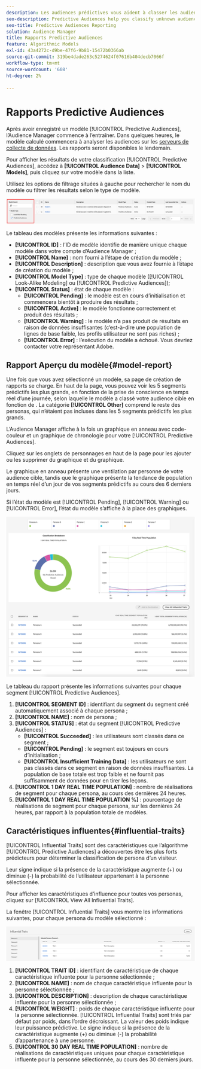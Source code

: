 ```yaml
---
description: Les audiences prédictives vous aident à classer les audiences inconnues en personas distinctes en temps réel à l’aide de la science des données.
seo-description: Predictive Audiences help you classify unknown audiences into distinct personas in real-time, using data science.
seo-title: Predictive Audiences Reporting
solution: Audience Manager
title: Rapports Predictive Audiences
feature: Algorithmic Models
exl-id: 43a4272c-d9be-47f6-9b81-15472b0366ab
source-git-commit: 319be4dade263c5274624f07616b404decb7066f
workflow-type: tm+mt
source-wordcount: '608'
ht-degree: 2%

---
```


# Rapports Predictive Audiences

Après avoir enregistré un modèle [!UICONTROL Predictive Audiences], l’Audience Manager commence à l’entraîner. Dans quelques heures, le modèle calculé commencera à analyser les audiences sur les [serveurs de collecte de données](https://experienceleague.adobe.com/docs/audience-manager/user-guide/reference/system-components/components-data-collection.html?lang=fr#dcs-pcs). Les rapports seront disponibles le lendemain.

Pour afficher les résultats de votre classification [!UICONTROL Predictive Audiences], accédez à **[!UICONTROL Audience Data]** > **[!UICONTROL Models]**, puis cliquez sur votre modèle dans la liste.

Utilisez les options de filtrage situées à gauche pour rechercher le nom du modèle ou filtrer les résultats selon le type de modèle.

![predictive-audiences-filter](assets/predictive-audiences-filter-models.png)

Le tableau des modèles présente les informations suivantes :

* **[!UICONTROL ID]** : l’ID de modèle identifie de manière unique chaque modèle dans votre compte d’Audience Manager ;
* **[!UICONTROL Name]** : nom fourni à l’étape de création du modèle ;
* **[!UICONTROL Description]** : description que vous avez fournie à l’étape de création du modèle ;
* **[!UICONTROL Model Type]** : type de chaque modèle ([!UICONTROL Look-Alike Modeling] ou [!UICONTROL Predictive Audiences]);
* **[!UICONTROL Status]** : état de chaque modèle :
   * **[!UICONTROL Pending]** : le modèle est en cours d’initialisation et commencera bientôt à produire des résultats ;
   * **[!UICONTROL Active]** : le modèle fonctionne correctement et produit des résultats ;
   * **[!UICONTROL Warning]** : le modèle n’a pas produit de résultats en raison de données insuffisantes (c’est-à-dire une population de lignes de base faible, les profils utilisateur ne sont pas riches) ;
   * **[!UICONTROL Error]** : l’exécution du modèle a échoué. Vous devriez contacter votre représentant Adobe.

## Rapport Aperçu du modèle{#model-report}

Une fois que vous avez sélectionné un modèle, sa page de création de rapports se charge. En haut de la page, vous pouvez voir les 5 segments prédictifs les plus grands, en fonction de la prise de conscience en temps réel d’une journée, selon laquelle le modèle a classé votre audience cible en fonction de . La catégorie **[!UICONTROL Other]** comprend le reste des personas, qui n’étaient pas incluses dans les 5 segments prédictifs les plus grands.

L’Audience Manager affiche à la fois un graphique en anneau avec code-couleur et un graphique de chronologie pour votre [!UICONTROL Predictive Audiences].

Cliquez sur les onglets de personnages en haut de la page pour les ajouter ou les supprimer du graphique et du graphique.

Le graphique en anneau présente une ventilation par personne de votre audience cible, tandis que le graphique présente la tendance de population en temps réel d’un jour de vos segments prédictifs au cours des 6 derniers jours.

Si l’état du modèle est [!UICONTROL Pending], [!UICONTROL Warning] ou [!UICONTROL Error], l’état du modèle s’affiche à la place des graphiques.

![smart-persona-report](assets/predictive-audiences-report.png)

Le tableau du rapport présente les informations suivantes pour chaque segment [!UICONTROL Predictive Audiences].

1. **[!UICONTROL SEGMENT ID]** : identifiant du segment du segment créé automatiquement associé à chaque persona ;
1. **[!UICONTROL NAME]** : nom de persona ;
1. **[!UICONTROL STATUS]** : état du segment [!UICONTROL Predictive Audiences] :
   * **[!UICONTROL Succeeded]** : les utilisateurs sont classés dans ce segment ;
   * **[!UICONTROL Pending]** : le segment est toujours en cours d’initialisation ;
   * **[!UICONTROL Insufficient Training Data]** : les utilisateurs ne sont pas classés dans ce segment en raison de données insuffisantes. La population de base totale est trop faible et ne fournit pas suffisamment de données pour en tirer les leçons.
1. **[!UICONTROL 1 DAY REAL TIME POPULATION]** : nombre de réalisations de segment pour chaque persona, au cours des dernières 24 heures.
1. **[!UICONTROL 1 DAY REAL TIME POPULATION %]** : pourcentage de réalisations de segment pour chaque persona, sur les dernières 24 heures, par rapport à la population totale de modèles.

## Caractéristiques influentes{#influential-traits}

[!UICONTROL Influential Traits] sont des caractéristiques que l’algorithme [!UICONTROL Predictive Audiences] a découvertes être les plus forts prédicteurs pour déterminer la classification de persona d’un visiteur.

Leur signe indique si la présence de la caractéristique augmente (+) ou diminue (-) la probabilité de l’utilisateur appartenant à la personne sélectionnée.

Pour afficher les caractéristiques d’influence pour toutes vos personas, cliquez sur [!UICONTROL View All Influential Traits].

La fenêtre [!UICONTROL Influential Traits] vous montre les informations suivantes, pour chaque persona du modèle sélectionné :

![influence-traits](assets/predictive-audiences-influential-traits.png)

1. **[!UICONTROL TRAIT ID]** : identifiant de caractéristique de chaque caractéristique influente pour la personne sélectionnée ;
1. **[!UICONTROL NAME]** : nom de chaque caractéristique influente pour la personne sélectionnée ;
1. **[!UICONTROL DESCRIPTION]** : description de chaque caractéristique influente pour la personne sélectionnée ;
1. **[!UICONTROL WEIGHT]** : poids de chaque caractéristique influente pour la personne sélectionnée. [!UICONTROL Influential Traits] sont triés par défaut par poids, dans l’ordre décroissant.  La valeur des poids indique leur puissance prédictive. Le signe indique si la présence de la caractéristique augmente (+) ou diminue (-) la probabilité d’appartenance à une personne.
1. **[!UICONTROL 30 DAY REAL TIME POPULATION]** : nombre de réalisations de caractéristiques uniques pour chaque caractéristique influente pour la personne sélectionnée, au cours des 30 derniers jours.
